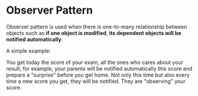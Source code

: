 # Observer Pattern

Observer pattern is used when there is one-to-many relationship between objects such as **if one object is modified**, **its dependent objects will be notified automatically**.

A simple example:

You get today the score of your exam, all the ones who cares about your result, for example, your parents will be notified automatically this score and prepare a "surprise" before you get home. Not only this time but also every time a new score you get, they will be notified. They are "observing" your score.
